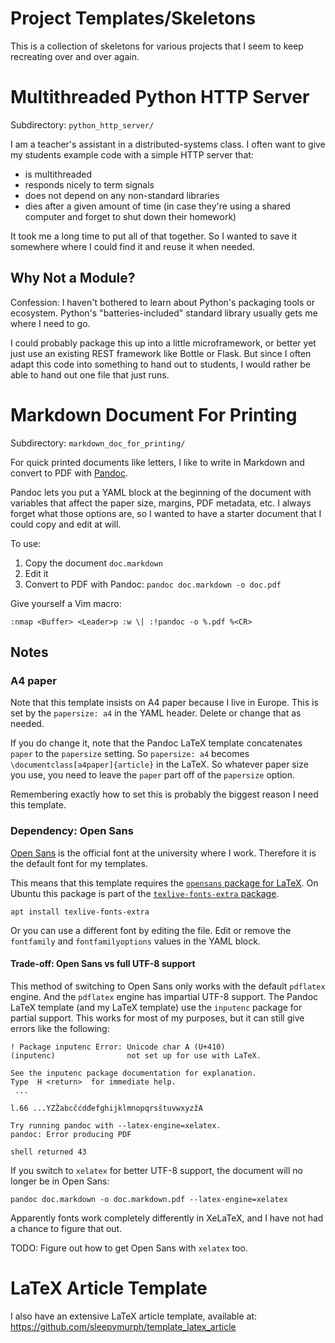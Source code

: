 Project Templates/Skeletons
==================================================

This is a collection of skeletons for various projects that I seem to keep
recreating over and over again.


Multithreaded Python HTTP Server
==================================================

Subdirectory: `python_http_server/`

I am a teacher's assistant in a distributed-systems class.
I often want to give my students example code with a simple HTTP server that:

- is multithreaded
- responds nicely to term signals
- does not depend on any non-standard libraries
- dies after a given amount of time (in case they're using a shared computer and forget to shut down their homework)

It took me a long time to put all of that together.
So I wanted to save it somewhere where I could find it and reuse it when needed.


Why Not a Module?
--------------------------------------------------

Confession: I haven't bothered to learn about Python's packaging tools or ecosystem.
Python's "batteries-included" standard library usually gets me where I need to go.

I could probably package this up into a little microframework,
or better yet just use an existing REST framework like Bottle or Flask.
But since I often adapt this code into something to hand out to students,
I would rather be able to hand out one file that just runs.


Markdown Document For Printing
==================================================

Subdirectory: `markdown_doc_for_printing/`

For quick printed documents like letters, I like to write in Markdown
and convert to PDF with [Pandoc](https://pandoc.org/).

Pandoc lets you put a YAML block at the beginning of the document with
variables that affect the paper size, margins, PDF metadata, etc.
I always forget what those options are, so I wanted to have a starter document
that I could copy and edit at will.

To use:

1. Copy the document `doc.markdown`
2. Edit it
3. Convert to PDF with Pandoc: `pandoc doc.markdown -o doc.pdf`

Give yourself a Vim macro:

    :nmap <Buffer> <Leader>p :w \| :!pandoc -o %.pdf %<CR>


Notes
--------------------------------------------------

### A4 paper

Note that this template insists on A4 paper because I live in Europe.
This is set by the `papersize: a4` in the YAML header.
Delete or change that as needed.

If you do change it, note that the Pandoc LaTeX template concatenates `paper` to the `papersize` setting.
So `papersize: a4` becomes `\documentclass[a4paper]{article}` in the LaTeX.
So whatever paper size you use, you need to leave the `paper` part off of the
`papersize` option.

Remembering exactly how to set this is probably the biggest reason I
need this template.

### Dependency: Open Sans

[Open Sans](https://fonts.google.com/specimen/Open+Sans)
is the official font at the university where I work.
Therefore it is the default font for my templates.

This means that this template requires the
[`opensans` package for LaTeX](https://ctan.org/pkg/opensans).
On Ubuntu this package is part of the
[`texlive-fonts-extra` package](https://packages.ubuntu.com/xenial/texlive-fonts-extra).

    apt install texlive-fonts-extra

Or you can use a different font by editing the file.
Edit or remove the `fontfamily` and `fontfamilyoptions`
values in the YAML block.

#### Trade-off: Open Sans vs full UTF-8 support

This method of switching to Open Sans only works with the default `pdflatex` engine.
And the `pdflatex` engine has impartial UTF-8 support.
The Pandoc LaTeX template (and my LaTeX template) use the `inputenc` package for partial support.
This works for most of my purposes, but it can still give errors like the following:

```
! Package inputenc Error: Unicode char А (U+410)
(inputenc)                not set up for use with LaTeX.

See the inputenc package documentation for explanation.
Type  H <return>  for immediate help.
 ...                                              
                                                  
l.66 ...YZŽabcčćdđefghijklmnopqrsštuvwxyzžА

Try running pandoc with --latex-engine=xelatex.
pandoc: Error producing PDF

shell returned 43
```

If you switch to `xelatex` for better UTF-8 support,
the document will no longer be in Open Sans:

    pandoc doc.markdown -o doc.markdown.pdf --latex-engine=xelatex

Apparently fonts work completely differently in XeLaTeX,
and I have not had a chance to figure that out.

TODO: Figure out how to get Open Sans with `xelatex` too.


LaTeX Article Template
==================================================

I also have an extensive LaTeX article template, available at:
<https://github.com/sleepymurph/template_latex_article>

